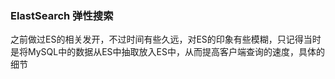 ### ElastSearch 弹性搜索

之前做过ES的相关发开，不过时间有些久远，对ES的印象有些模糊，只记得当时是将MySQL中的数据从ES中抽取放入ES中，从而提高客户端查询的速度，具体的细节